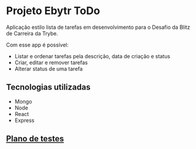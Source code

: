# Projeto Ebytr ToDo

Aplicação estilo lista de tarefas em desenvolvimento para o Desafio da Blitz de Carreira da Trybe.

Com esse app é possível:
- Listar e ordenar tarefas pela descrição, data de criação e status
- Criar, editar e remover tarefas
- Alterar status de uma tarefa

<!-- ## Demonstração -->
<!-- gif da aplicação -->
<!-- link do deploy -->

<!-- ## Rodando localmente -->
<!-- instruções de como rodar -->

## Tecnologias utilizadas
- Mongo
- Node
- React
- Express

## [Plano de testes](docs/TESTING.md)
